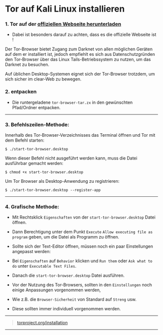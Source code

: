 # Tor auf Kali Linux installieren


### 1. Tor auf der [offiziellen Webseite herunterladen](https://www.torproject.org/)

- Dabei ist besonders darauf zu achten, dass es die offizielle Webseite ist !


Der Tor-Browser bietet Zugang zum Darknet von allen möglichen Geräten auf dem er installiert ist,
jedoch empfiehlt es sich aus Datenschutzgründen den Tor-Browser über das Linux Tails-Betriebssystem zu nutzen,
um das Darknet zu besuchen.


Auf üblichen Desktop-Systemen eignet sich der Tor-Browser trotzdem, um sich sicher im clear-Web zu bewegen.



### 2. entpacken
- Die runtergeladene `tor-browser-tar.zx` in den gewünschten Pfad/Ordner entpacken.


-------------------------------------------------------------------------------------------------------------------------------


### 3. Befehlszeilen-Methode:


Innerhalb des Tor-Browser-Verzeichnisses das Terminal öffnen und Tor mit dem Befehl starten:

```
‪$ ./start-tor-browser.desktop
```


Wenn dieser Befehl nicht ausgeführt werden kann, muss die Datei ausführbar gemacht werden:
```
$ chmod +x start-tor-browser.desktop 
```


Um Tor Browser als Desktop-Anwendung zu registrieren:
```
$ ./start-tor-browser.desktop --register-app
```

-------------------------------------------------------------------------------------------------------------------------------


### 4. Grafische Methode:


- Mit Rechtsklick `Eigenschaften` von der `start-tor-browser.desktop` Datei öffnen.
- Dann Berechtigung unter dem Punkt `Execute` `Allow executing file as  program` geben, um die Datei als Programm zu öffnen.


- Sollte sich der Text-Editor öffnen, müssen noch ein paar Einstellungen angepasst werden:


- Bei `Eigenschaften` auf `Behavior` klicken und `Run them` oder `Ask what to do` unter  `Executable Text Files`.
- Danach die `start-tor-browser.desktop` Datei ausführen.



- Vor der Nutzung des Tor-Browsers, sollten in den `Einstellungen` noch einige Anpassungen vorgenommen werden,
- Wie z.B. die `Browser-Sicherheit` von Standard auf `Streng` usw.
- Diese sollten immer individuell vorgenommen werden.



-------------------------------------------------------------------------------------------------------------------------------


> [torproject.org/installation](https://tb-manual.torproject.org/de/installation/)


-------------------------------------------------------------------------------------------------------------------------------
